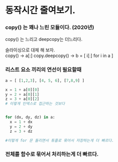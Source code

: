 # 동작시간 줄여보기.

### copy() 는 꽤나 느린 모듈이다. (2020년)
copy() 는 느리고 deepcopy는 더느리다.

슬라이싱으로 대체 해 보자.<br>
copy() -> a[:]
copy.deepcopy() -> b = [ i[:] for i in a ]

### 리스트 요소 끼리의 연선이 필요할때
```python
a = [ [1,2,3], [4, 5, 6], [7,8,9] ]

x = 1 + a[0][0]
y = 2 + a[0][1]
z = 3 + a[0][2]
# 이렇게 인덱스로 접근하는 것보다


for (dx, dy, dz) in a:
  x = 1 + dx
  y = 2 + dy
  z = 3 + dz

#이렇게 for 문 돌리면서 튜플로 묶어서 저장하는게 더 빠르다.
```

### 전체를 함수로 묶어서 처리하는게 더 빠르다.